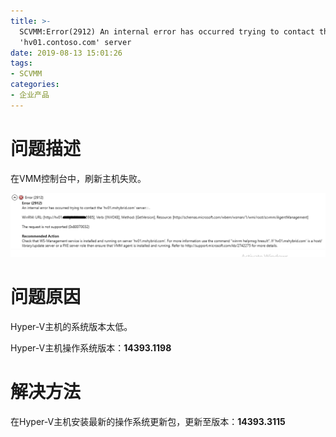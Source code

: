 ```yaml
---
title: >-
  SCVMM:Error(2912) An internal error has occurred trying to contact the
  'hv01.contoso.com' server
date: 2019-08-13 15:01:26
tags:
- SCVMM
categories:
- 企业产品
---
```

# 问题描述

在VMM控制台中，刷新主机失败。

![](/images/376.png)

# 问题原因

Hyper-V主机的系统版本太低。

Hyper-V主机操作系统版本：**14393.1198**


# 解决方法

在Hyper-V主机安装最新的操作系统更新包，更新至版本：**14393.3115**

